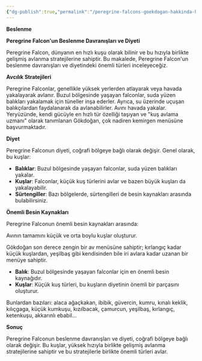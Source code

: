 ```yaml
---
{"dg-publish":true,"permalink":"/peregrine-falcons-goekdogan-hakkinda-hersey/peregrine-falcons-psikoloji-ve-oezellikleri/15-beslenme/"}
---
```


**Beslenme**  

**Peregrine Falcon'un Beslenme Davranışları ve Diyeti**

Peregrine Falcon, dünyanın en hızlı kuşu olarak bilinir ve bu hızıyla birlikte gelişmiş avlanma stratejilerine sahiptir. Bu makalede, Peregrine Falcon'un beslenme davranışları ve diyetindeki önemli türleri inceleyeceğiz.

**Avcılık Stratejileri**

Peregrine Falconlar, genellikle yüksek yerlerden atlayarak veya havada yakalayarak avlanır. Buzul bölgesinde yaşayan falconlar, suda yüzen balıkları yakalamak için tüneller inşa ederler. Ayrıca, su üzerinde uçuşan balıkçılardan faydalanarak da avlanabilirler. Avını havada yakalar. Yeryüzünde, kendi gücüyle en hızlı tür özelliği taşıyan ve "kuş avlama uzmanı" olarak tanımlanan Gökdoğan, çok nadiren kemirgen menüsüne başvurmaktadır. 


**Diyet**

Peregrine Falconun diyeti, coğrafi bölgeye bağlı olarak değişir. Genel olarak, bu kuşlar:

* **Balıklar**: Buzul bölgesinde yaşayan falconlar, suda yüzen balıkları yakalar.
* **Kuşlar**: Falconlar, küçük kuş türlerini avlar ve bazen büyük kuşları da yakalayabilir.
* **Sürtengiller**: Bazı bölgelerde, sürtengilleri de besin kaynakları arasında bulabilirsiniz.

**Önemli Besin Kaynakları**

Peregrine Falconun önemli besin kaynakları arasında:

Avının tamamını küçük ve orta boylu kuşlar oluşturur. 

Gökdoğan son derece zengin bir av menüsüne sahiptir; kırlangıç kadar küçük kuşlardan, yeşilbaş gibi kendisinden bile iri avlara kadar uzanan bir menüye sahiptir. 

* **Balık**: Buzul bölgesinde yaşayan falconlar için en önemli besin kaynağıdır.
* **Kuşlar**: Küçük kuş türleri, bu kuşların diyetinin önemli bir parçasını oluşturur.

Bunlardan bazıları: alaca ağaçkakan, ibibik, güvercin, kumru, kınalı keklik, kılıçgaga, küçük kumkuşu, kızılbacak, çamurcun, yeşilbaş, kırlangıç, ketenkuşu, akkarınlı ebabil...

**Sonuç**

Peregrine Falconun beslenme davranışları ve diyeti, coğrafi bölgeye bağlı olarak değişir. Bu kuşlar, yüksek hızıyla birlikte gelişmiş avlanma stratejilerine sahiptir ve bu stratejilerle birlikte önemli türleri avlar.








